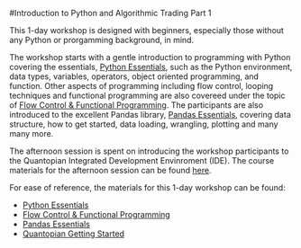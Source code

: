 #Introduction to Python and Algorithmic Trading Part 1

This 1-day workshop is designed with beginners, especially those without any Python or prorgamming background, in mind. 

The workshop starts with a gentle introduction to programming with Python covering the essentials, [Python Essentials](https://nbviewer.jupyter.org/github/anthonyng2/Intro-to-Python-Algo-Trading-/blob/master/Python%20Essentials.ipynb), such as the Python environment, data types, variables, operators, object oriented programming, and function. Other aspects of programming including flow control, looping techniques and functional programming are also covereed under the topic of [Flow Control & Functional Programming](https://nbviewer.jupyter.org/github/anthonyng2/Intro-to-Python-Algo-Trading-/blob/master/Flow%20Control%20%26%20Functional%20Programming.ipynb). The participants are also introduced to the excellent Pandas library, [Pandas Essentials](https://nbviewer.jupyter.org/github/anthonyng2/Intro-to-Python-Algo-Trading-/blob/master/Pandas%20Essentials.ipynb), covering data structure, how to get started, data loading, wrangling, plotting and many many more. 

The afternoon session is spent on introducing the workshop participants to the Quantopian Integrated Development Envinroment (IDE). The course materials for the afternoon session can be found [here](https://www.quantopian.com/tutorials/getting-started).

For ease of reference, the materials for this 1-day workshop can be found:
* [Python Essentials](https://nbviewer.jupyter.org/github/anthonyng2/Intro-to-Python-Algo-Trading-/blob/master/Python%20Essentials.ipynb)
* [Flow Control & Functional Programming](https://nbviewer.jupyter.org/github/anthonyng2/Intro-to-Python-Algo-Trading-/blob/master/Flow%20Control%20%26%20Functional%20Programming.ipynb)
* [Pandas Essentials](https://nbviewer.jupyter.org/github/anthonyng2/Intro-to-Python-Algo-Trading-/blob/master/Pandas%20Essentials.ipynb)
* [Quantopian Getting Started](https://www.quantopian.com/tutorials/getting-started)
 
